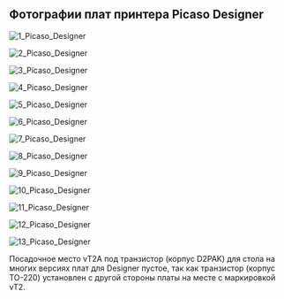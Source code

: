 Фотографии плат принтера Picaso Designer
---

![1_Picaso_Designer](./img/1_Picaso_Designer.jpg)

![2_Picaso_Designer](./img/2_Picaso_Designer.jpg)

![3_Picaso_Designer](./img/3_Picaso_Designer.jpg)

![4_Picaso_Designer](./img/4_Picaso_Designer.jpg)

![5_Picaso_Designer](./img/5_Picaso_Designer.jpg)

![6_Picaso_Designer](./img/6_Picaso_Designer.jpg)

![7_Picaso_Designer](./img/7_Picaso_Designer.jpg)

![8_Picaso_Designer](./img/8_Picaso_Designer.jpg)

![9_Picaso_Designer](./img/9_Picaso_Designer.jpg)

![10_Picaso_Designer](./img/10_Picaso_Designer.jpg)

![11_Picaso_Designer](./img/11_Picaso_Designer.jpg)

![12_Picaso_Designer](./img/12_Picaso_Designer.jpg)

![13_Picaso_Designer](./img/13_Picaso_Designer.jpg)


Посадочное место vT2А под транзистор (корпус D2PAK) для стола на многих версиях плат для Designer  пустое, так как транзистор (корпус ТО-220) установлен с другой стороны платы на месте с маркировкой vT2.